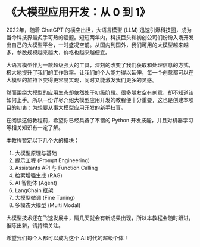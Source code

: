 # 《大模型应用开发：从 0 到 1》

2022年，随着 ChatGPT 的横空出世，大语言模型 (LLM) 迅速引爆科技圈，成为当今科技界最炙手可热的话题。短短两年内，科技巨头和初创公司们纷纷入场开发出自己的大模型平台，一时盛况空前。从国内到国外，我们可用的大模型越来越多，参数规模越来越大，价格也越来越便宜。

大语言模型作为一款超级强大的工具，深刻的改变了我们获取和处理信息的方式，极大地提升了我们的工作效率。让我们的个人能力得以延伸，每一个创意都可以在大模型的加持下变得更容易实现，同时又能激发我们更多的灵感。

然而围绕大模型的应用生态却依然处于初级阶段。很多朋友空有创意，却不知道该如何上手。所以一份详尽介绍大模型应用开发的教程便十分重要，这也是创建本项目的初衷：为想要从事大模型应用开发的新手扫盲。

在阅读这份教程前，希望你已经具备了不错的 Python 开发技能，并且对机器学习等相关知识有一定了解。

本教程暂定以下几个大的模块：

1. 大模型原理与基础
2. 提示工程 (Prompt Engineering)
3. Assistants API 与 Function Calling
4. 检索增强生成 (RAG)
5. AI 智能体 (Agent)
6. LangChain 框架
7. 大模型微调 (Fine Tuning)
8. 多模态大模型 (Multi Modal)

大模型技术还在飞速发展中，隔几天就会有新成果出现，所以本教程会随时跟进，推陈出新，请持续关注。

希望我们每个人都可以成为这个 AI 时代的超级个体！
